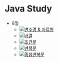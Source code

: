 # Java Study
* 8월
  - [![변수명 & 자료형](http://img.shields.io/badge/-변수명%20&%20자료형-green?style=square)](https://github.com/98jiyong/JavaStudy/blob/main/_00Variable/%EC%A0%95%EB%A6%AC%EB%85%B8%ED%8A%B8)
  - [![배열](http://img.shields.io/badge/-배열-green?style=square)](https://github.com/98jiyong/JavaStudy/blob/main/_01Array/%EC%A0%95%EB%A6%AC%EB%85%B8%ED%8A%B8)
  - [![조건문](http://img.shields.io/badge/-조건문-green?style=square)](https://github.com/98jiyong/JavaStudy/blob/main/_02If/%EC%A0%95%EB%A6%AC%EB%85%B8%ED%8A%B8)
  - [![반복문](http://img.shields.io/badge/-반복문-green?style=square)](https://github.com/98jiyong/JavaStudy/blob/main/_03Loop/%EC%A0%95%EB%A6%AC%EB%85%B8%ED%8A%B8)
  - [![중첩반복문](http://img.shields.io/badge/-중첩반복문-green?style=square)](https://github.com/98jiyong/JavaStudy/blob/main/_05nestedForLoops/%EC%A0%95%EB%A6%AC%EB%85%B8%ED%8A%B8)
